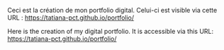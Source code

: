 Ceci est la création de mon portfolio digital. Celui-ci est visible via cette URL : https://tatiana-pct.github.io/portfolio/

Here is the creation of my digital portfolio. It is accessible via this URL: https://tatiana-pct.github.io/portfolio/
